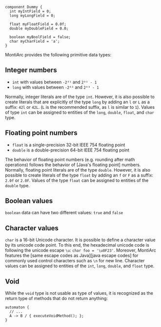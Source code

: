 <!-- (c) https://github.com/MontiCore/monticore -->

```montiarc
component Dummy {
  int myIntField = 0;
  long myLongField = 0;

  float myFloatField = 0.0f;
  double myDoubleField = 0.0;

  boolean myBoolField = false;
  char myCharField = 'a';
}
```

MontiArc provides the following primitive data types:
## Integer numbers
<!-- Byte and Short are excluded for now as they are pretty useless:
     One can not assign any constant values to them at the moment. -->
<!--* `byte` with values between `-128` and `127`-->
<!--* `short` with values between `-2¹⁵` and `2¹⁵ - 1`-->
* `int` with values between `-2³¹` and `2³¹ - 1`
* `long` with values between `-2⁶³` and `2⁶³ - 1`

Normally, integer literals are of the type `int`.
However, it is also possible to create literals that are explicitly of the type `long` by adding an `l` or `L` as a suffix: `42l` or `42L`. (`L` is the recommended suffix, as `l` is similar to `1`).
Values of type `int` can be assigned to entities of the `long`, `double`, `float`, and `char` type.

## Floating point numbers
* `float` is a single-precision 32-bit IEEE 754 floating point
* `double` is a double-precision 64-bit IEEE 754 floating point

The behavior of floating point numbers (e.g. rounding after math operations) follows the behavior of [Java's floating point] numbers.
Normally, floating point literals are of the type `double`.
However, it is also possible to create literals of the type `float` by adding an `f` or `F` as a suffix: `2.0f` or `2.0F`. 
Values of the type `float` can be assigned to entities of the `double` type.

## Boolean values
`boolean` data can have two different values: `true` and `false`

## Character values
`char` is a 16-bit Unicode character.
It is possible to define a character value by its unicode code point. To this end, the hexadecimal unicode code is following the unicode escape `\u`: `char foo = '\u0F23'`.
Moreover, MontiArc features the [same escape codes as Java][java escape codes] for commonly used control characters such as `\n` for new line.
Character values can be assigned to entities of the `int`, `long`, `double`, and `float` type.

## Void
While the `void` type is not usable as type of values, it is recognized as the return type of methods that do not return anything:
```montiarc
automaton {
  // ...
  A -> B / { executeVoidMethod(); };
}
```
